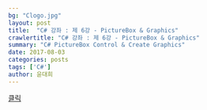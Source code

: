 ```yaml
---
bg: "Clogo.jpg"
layout: post
title:  "C# 강좌 : 제 6강 - PictureBox & Graphics"
crawlertitle: "C# 강좌 : 제 6강 - PictureBox & Graphics"
summary: "C# PictureBox Control & Create Graphics"
date: 2017-08-03
categories: posts
tags: ['C#']
author: 윤대희
---
```




[클릭][download]

[download]: https://drive.google.com/file/d/0B4mfyOc47NkcQTFaQU5JRll1YUk/view?usp=sharing
